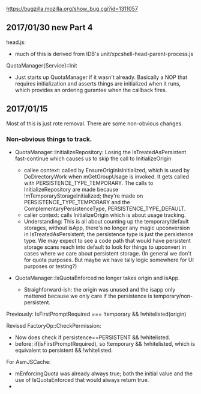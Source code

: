 https://bugzilla.mozilla.org/show_bug.cgi?id=1311057

## 2017/01/30 new Part 4

head.js:
* much of this is derived from IDB's unit/xpcshell-head-parent-process.js

QuotaManager{Service}::Init
* Just starts up QuotaManager if it wasn't already.  Basically a NOP that
  requires initialization and asserts things are initialized when it runs,
  which provides an ordering gurantee when the callback fires.

## 2017/01/15

Most of this is just rote removal.  There are some non-obvious changes.

### Non-obvious things to track. ###

* QuotaManager::InitializeRepository: Losing the IsTreatedAsPersistent
  fast-continue which causes us to skip the call to InitializeOrigin
  * callee context: called by EnsureOriginIsInitialized, which is used by
    DoDirectoryWork when mGetGroupUsage is invoked.  It gets called with
    PERSISTENCE_TYPE_TEMPORARY.  The calls to InitializeRepository are made
    because !mTemporaryStorageInitialized; they're made on
    PERSISTENCE_TYPE_TEMPORARY and the ComplementaryPersistenceType,
    PERSISTENCE_TYPE_DEFAULT.
  * caller context: calls InitializeOrigin which is about usage tracking.
  * Understanding: This is all about counting up the temporary/default storages,
    without isApp, there's no longer any magic upconversion in
    IsTreatedAsPersistent; the persistence type is just the persistence type.
    We may expect to see a code path that would have persistent storage scans
    reach into default to look for things to upconvert in cases where we care
    about persistent storage.  (In general we don't for quota purposes.  But
    maybe we have tally logic somewhere for UI purposes or testing?)

* QuotaManager::IsQuotaEnforced no longer takes origin and isApp.
  * Straighforward-ish: the origin was unused and the isapp only mattered
    because we only care if the persistence is temporary/non-persistent.

Previously: IsFirstPromptRequired === !temporary && !whitelisted(origin)

Revised FactoryOp::CheckPermission:
* Now does check if persistence==PERSISTENT && !whitelisted.
* before: if(isFirstPromptRequired), so !temporary && !whitelisted, which is
  equivalent to persistent && !whitelisted.

For AsmJSCache:
* mEnforcingQuota was already always true; both the initial value and the
  use of IsQuotaEnforced that would always return true.
*
